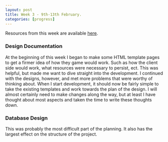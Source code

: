 ```yaml
---
layout: post
title: Week 3 - 9th-13th February.
categories: [progress]
---
```

Resources from this week are available [here](http://sis17.github.io/HappyCowGame/designs/).

### Design Documentation
At the beginning of this week I began to make some HTML template pages to get a firmer idea of how they game would work. Such as how the client side would work, what resources were necessary to persist, ect. This was helpful, but made me want to dive straight into the development. I continued with the designs, however, and met more problems that were worthy of thinking about. When I start development, it should now be fairly simple to take the existing templates and work towards the plan of the design. I will almost certainly need to make changes along the way, but at least I have thought about most aspects and taken the time to write these thoughts down.

### Database Design
This was probably the most difficult part of the planning. It also has the largest effect on the structure of the project.

